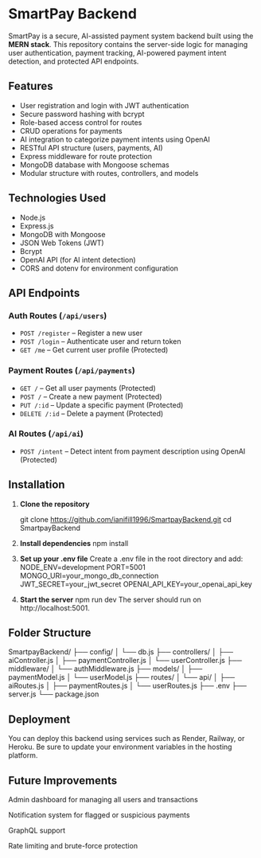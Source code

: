 # SmartPay Backend

SmartPay is a secure, AI-assisted payment system backend built using the **MERN stack**. This repository contains the server-side logic for managing user authentication, payment tracking, AI-powered payment intent detection, and protected API endpoints. 

## Features

- User registration and login with JWT authentication
- Secure password hashing with bcrypt
- Role-based access control for routes
- CRUD operations for payments
- AI integration to categorize payment intents using OpenAI
- RESTful API structure (users, payments, AI)
- Express middleware for route protection
- MongoDB database with Mongoose schemas
- Modular structure with routes, controllers, and models

## Technologies Used

- Node.js
- Express.js
- MongoDB with Mongoose
- JSON Web Tokens (JWT)
- Bcrypt
- OpenAI API (for AI intent detection)
- CORS and dotenv for environment configuration

## API Endpoints

### Auth Routes (`/api/users`)
- `POST /register` – Register a new user
- `POST /login` – Authenticate user and return token
- `GET /me` – Get current user profile (Protected)

### Payment Routes (`/api/payments`)
- `GET /` – Get all user payments (Protected)
- `POST /` – Create a new payment (Protected)
- `PUT /:id` – Update a specific payment (Protected)
- `DELETE /:id` – Delete a payment (Protected)

### AI Routes (`/api/ai`)
- `POST /intent` – Detect intent from payment description using OpenAI (Protected)

## Installation

1. **Clone the repository**
   
   git clone https://github.com/ianifill1996/SmartpayBackend.git
   cd SmartpayBackend

2. **Install dependencies**
npm install

3. **Set up your .env file**
Create a .env file in the root directory and add:
NODE_ENV=development
PORT=5001
MONGO_URI=your_mongo_db_connection
JWT_SECRET=your_jwt_secret
OPENAI_API_KEY=your_openai_api_key

4. **Start the server**
npm run dev
The server should run on http://localhost:5001.

## Folder Structure

SmartpayBackend/
├── config/
│   └── db.js
├── controllers/
│   ├── aiController.js
│   ├── paymentController.js
│   └── userController.js
├── middleware/
│   └── authMiddleware.js
├── models/
│   ├── paymentModel.js
│   └── userModel.js
├── routes/
│   └── api/
│       ├── aiRoutes.js
│       ├── paymentRoutes.js
│       └── userRoutes.js
├── .env
├── server.js
└── package.json

## Deployment
You can deploy this backend using services such as Render, Railway, or Heroku. Be sure to update your environment variables in the hosting platform.

## Future Improvements
Admin dashboard for managing all users and transactions

Notification system for flagged or suspicious payments

GraphQL support

Rate limiting and brute-force protection
